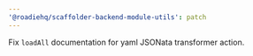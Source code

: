```yaml
---
'@roadiehq/scaffolder-backend-module-utils': patch
---
```


Fix `loadAll` documentation for yaml JSONata transformer action.
